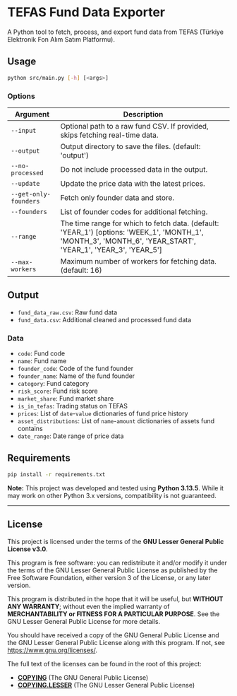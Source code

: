 # TEFAS Fund Data Exporter

A Python tool to fetch, process, and export fund data from TEFAS (Türkiye Elektronik Fon Alım Satım Platformu).


## Usage

```bash
python src/main.py [-h] [<args>]
```


### Options

| Argument                | Description                                                                  |
| ----------------------- | ---------------------------------------------------------------------------- |
| `--input`               | Optional path to a raw fund CSV. If provided, skips fetching real-time data. |
| `--output`              | Output directory to save the files. (default: 'output')                      |
| `--no-processed`        | Do not include processed data in the output.                                 |
| `--update`              | Update the price data with the latest prices.                                                       |
| `--get-only-founders`   | Fetch only founder data and store.                                           |
| `--founders`            | List of founder codes for additional fetching.                               |
| `--range`               | The time range for which to fetch data. (default: 'YEAR_1') [options: 'WEEK_1', 'MONTH_1', 'MONTH_3', 'MONTH_6', 'YEAR_START', 'YEAR_1', 'YEAR_3', 'YEAR_5'] |
| `--max-workers`         | Maximum number of workers for fetching data. (default: 16)                   |


## Output

* `fund_data_raw.csv`: Raw fund data
* `fund_data.csv`: Additional cleaned and processed fund data


### Data

* `code`: Fund code
* `name`: Fund name
* `founder_code`: Code of the fund founder
* `founder_name`: Name of the fund founder
* `category`: Fund category
* `risk_score`: Fund risk score
* `market_share`: Fund market share
* `is_in_tefas`: Trading status on TEFAS
* `prices`: List of `date`-`value` dictionaries of fund price history
* `asset_distributions`: List of `name`-`amount` dictionaries of assets fund contains
* `date_range`: Date range of price data


## Requirements

```bash
pip install -r requirements.txt
```

**Note:** This project was developed and tested using **Python 3.13.5**. While it may work on other Python 3.x versions, compatibility is not guaranteed.


***

## License

This project is licensed under the terms of the **GNU Lesser General Public License v3.0**.

This program is free software: you can redistribute it and/or modify it under the terms of the GNU Lesser General Public License as published by the Free Software Foundation, either version 3 of the License, or any later version.

This program is distributed in the hope that it will be useful, but **WITHOUT ANY WARRANTY**; without even the implied warranty of **MERCHANTABILITY or FITNESS FOR A PARTICULAR PURPOSE**. See the GNU Lesser General Public License for more details.

You should have received a copy of the GNU General Public License and the GNU Lesser General Public License along with this program. If not, see <https://www.gnu.org/licenses/>.

The full text of the licenses can be found in the root of this project:

*   **[COPYING](./COPYING)** (The GNU General Public License)
*   **[COPYING.LESSER](./COPYING.LESSER)** (The GNU Lesser General Public License)
